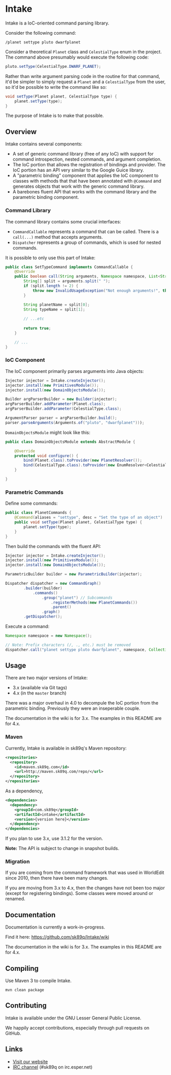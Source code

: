 # Intake

Intake is a IoC-oriented command parsing library.

Consider the following command:

```
/planet settype pluto dwarfplanet
```

Consider a theoretical `Planet` class and `CelestialType` enum in the project. The command above presumably would execute the following code:

```java
pluto.setType(CelestialType.DWARF_PLANET);
```

Rather than write argument parsing code in the routine for that command, it'd be simpler to simply request a `Planet` and a `CelestialType` from the user, so it'd be possible to write the command like so:

```java
void setType(Planet planet, CelestialType type) {
	planet.setType(type);
}
```

The purpose of Intake is to make that possible.

## Overview

Intake contains several components:

* A set of generic command library (free of any IoC) with support for command introspection, nested commands, and argument completion.
* The IoC portion that allows the registration of bindings and provider. The IoC portion has an API very similar to the Google Guice library.
* A "parametric binding" component that applies the IoC component to classes with methods that that have been annotated with `@Command` and generates objects that work with the generic command library.
* A barebones fluent API that works with the command library and the parametric binding component.

### Command Library

The command library contains some crucial interfaces:

* `CommandCallable` represents a command that can be called. There is a `call(...)` method that accepts arguments.
* `Dispatcher` represents a group of commands, which is used for nested commands.

It is possible to only use this part of Intake:

```java
public class SetTypeCommand implements CommandCallable {
    @Override
    public boolean call(String arguments, Namespace namespace, List<String> parentCommands) throws CommandException, InvocationCommandException, AuthorizationException {
        String[] split = arguments.split(" ");
        if (split.length != 2) {
            throw new InvalidUsageException("Not enough arguments!", this);
        }

        String planetName = split[0];
        String typeName = split[1];
        
        // ...etc
        
        return true;
    }

    // ...
}
```

### IoC Component

The IoC component primarily parses arguments into Java objects:

```java
Injector injector = Intake.createInjector();
injector.install(new PrimitivesModule());
injector.install(new DomainObjectsModule());

Builder argParserBuilder = new Builder(injector);
argParserBuilder.addParameter(Planet.class);
argParserBuilder.addParameter(CelestialType.class);

ArgumentParser parser = argParserBuilder.build();
parser.parseArguments(Arguments.of("pluto", "dwarfplanet")));
```

`DomainObjectsModule` might look like this:

```java
public class DomainObjectsModule extends AbstractModule {

    @Override
    protected void configure() {
        bind(Planet.class).toProvider(new PlanetResolver());
        bind(CelestialType.class).toProvider(new EnumResolver<CelestialType>(CelestialType.class);
    }

}
```

### Parametric Commands

Define some commands:

```java
public class PlanetCommands {
    @Command(aliases = "settype", desc = "Set the type of an object")
	public void setType(Planet planet, CelestialType type) {
		planet.setType(type);
	}
}
```

Then build the commands with the fluent API:

```java
Injector injector = Intake.createInjector();
injector.install(new PrimitivesModule());
injector.install(new DomainObjectsModule());

ParametricBuilder builder = new ParametricBuilder(injector);

Dispatcher dispatcher = new CommandGraph()
        .builder(builder)
            .commands()
                .group("planet") // Subcommands
                    .registerMethods(new PlanetCommands())
                    .parent()
                .graph()
        .getDispatcher();
```

Execute a command:

```java
Namespace namespace = new Namespace();

// Note: Prefix characters (/, ., etc.) must be removed
dispatcher.call("planet settype pluto dwarfplanet", namespace, Collections.emptyList());
```

## Usage

There are two major versions of Intake:

* 3.x (available via Git tags)
* 4.x (in the `master` branch)

There was a major overhaul in 4.0 to decompule the IoC portion from the parametric binding. Previously they were an inseperable couple.

The documentation in the wiki is for 3.x. The examples in this README are for 4.x.

### Maven

Currently, Intake is available in sk89q's Maven repository:

```xml
<repositories>
  <repository>
    <id>maven.sk89q.com</id>
    <url>http://maven.sk89q.com/repo/</url>
  </repository>
</repositories>
```

As a dependency,

```xml
<dependencies>
  <dependency>
    <groupId>com.sk89q</groupId>
    <artifactId>intake</artifactId>
    <version>{version here}</version>
  </dependency>
</dependencies>
```

If you plan to use 3.x, use 3.1.2 for the version.

**Note:** The API is subject to change in snapshot builds.

### Migration

If you are coming from the command framework that was used in WorldEdit since 2010, then there have been many changes.

If you are moving from 3.x to 4.x, then the changes have not been too major (except for registering bindings). Some classes were moved around or renamed.

## Documentation

Documentation is currently a work-in-progress.

Find it here: https://github.com/sk89q/Intake/wiki

The documentation in the wiki is for 3.x. The examples in this README are for 4.x.

## Compiling

Use Maven 3 to compile Intake.

    mvn clean package

## Contributing

Intake is available under the GNU Lesser General Public License.

We happily accept contributions, especially through pull requests on GitHub.

## Links

* [Visit our website](http://www.enginehub.org/)
* [IRC channel](http://skq.me/irc/irc.esper.net/sk89q/) (#sk89q on irc.esper.net)